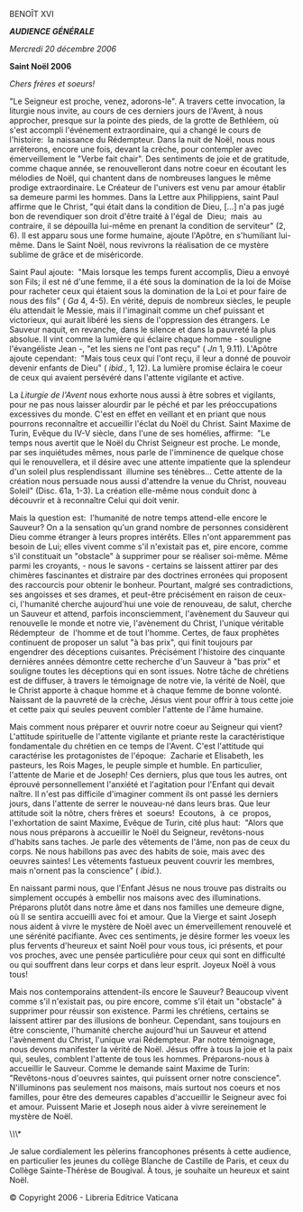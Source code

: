 BENOÎT XVI

***AUDIENCE GÉNÉRALE***

*Mercredi 20 décembre 2006*

**Saint Noël 2006**

*Chers frères et soeurs!*

"Le Seigneur est proche, venez, adorons-le". A travers cette invocation, la liturgie nous invite, au cours de ces derniers jours de l'Avent, à nous approcher, presque sur la pointe des pieds, de la grotte de Bethléem, où s'est accompli l'événement extraordinaire, qui a changé le cours de l'histoire:  la naissance du Rédempteur. Dans la nuit de Noël, nous nous arrêterons, encore une fois, devant la crèche, pour contempler avec émerveillement le "Verbe fait chair". Des sentiments de joie et de gratitude, comme chaque année, se renouvelleront dans notre coeur en écoutant les mélodies de Noël, qui chantent dans de nombreuses langues le même prodige extraordinaire. Le Créateur de l'univers est venu par amour établir sa demeure parmi les hommes. Dans la Lettre aux Philippiens, saint Paul affirme que le Christ, "qui était dans la condition de Dieu, \[...\] n'a pas jugé bon de revendiquer son droit d'être traité à l'égal de  Dieu;  mais  au contraire, il se dépouilla lui-même en prenant la condition de serviteur" (2, 6). Il est apparu sous une forme humaine, ajoute l'Apôtre, en s'humiliant lui-même. Dans le Saint Noël, nous revivrons la réalisation de ce mystère sublime de grâce et de miséricorde.

Saint Paul ajoute:  "Mais lorsque les temps furent accomplis, Dieu a envoyé son Fils; il est né d'une femme, il a été sous la domination de la loi de Moïse pour racheter ceux qui étaient sous la domination de la Loi et pour faire de nous des fils" ( *Ga* 4, 4-5). En vérité, depuis de nombreux siècles, le peuple élu attendait le Messie, mais il l'imaginait comme un chef puissant et victorieux, qui aurait libéré les siens de l'oppression des étrangers. Le Sauveur naquit, en revanche, dans le silence et dans la pauvreté la plus absolue. Il vint comme la lumière qui éclaire chaque homme - souligne l'évangéliste Jean -, "et les siens ne l'ont pas reçu" ( *Jn* 1, 9.11). L'Apôtre ajoute cependant:  "Mais tous ceux qui l'ont reçu, il leur a donné de pouvoir devenir enfants de Dieu" ( *ibid.*, 1, 12). La lumière promise éclaira le coeur de ceux qui avaient persévéré dans l'attente vigilante et active.

La *Liturgie de l'Avent* nous exhorte nous aussi à être sobres et vigilants, pour ne pas nous laisser alourdir par le péché et par les préoccupations excessives du monde. C'est en effet en veillant et en priant que nous pourrons reconnaître et accueillir l'éclat du Noël du Christ. Saint Maxime de Turin, Evêque du IV-V siècle, dans l'une de ses homélies, affirme:  "Le temps nous avertit que le Noël du Christ Seigneur est proche. Le monde, par ses inquiétudes mêmes, nous parle de l'imminence de quelque chose qui le renouvellera, et il désire avec une attente impatiente que la splendeur d'un soleil plus resplendissant  illumine ses ténèbres... Cette attente de la création nous persuade nous aussi d'attendre la venue du Christ, nouveau Soleil" (Disc. 61a, 1-3). La création elle-même nous conduit donc à découvrir et à reconnaître Celui qui doit venir.

Mais la question est:  l'humanité de notre temps attend-elle encore le Sauveur? On a la sensation qu'un grand nombre de personnes considèrent Dieu comme étranger à leurs propres intérêts. Elles n'ont apparemment pas besoin de Lui; elles vivent comme s'il n'existait pas et, pire encore, comme s'il constituait un "obstacle" à supprimer pour se réaliser soi-même. Même parmi les croyants, - nous le savons - certains se laissent attirer par des chimères fascinantes et distraire par des doctrines erronées qui proposent des raccourcis pour obtenir le bonheur. Pourtant, malgré ses contradictions, ses angoisses et ses drames, et peut-être précisément en raison de ceux-ci, l'humanité cherche aujourd'hui une voie de renouveau, de salut, cherche un Sauveur et attend, parfois inconsciemment, l'avènement du Sauveur qui renouvelle le monde et notre vie, l'avènement du Christ, l'unique véritable Rédempteur  de  l'homme et de tout l'homme. Certes, de faux prophètes continuent de proposer un salut "à bas prix", qui finit toujours par engendrer des déceptions cuisantes. Précisément l'histoire des cinquante dernières années démontre cette recherche d'un Sauveur à "bas prix" et souligne toutes les déceptions qui en sont issues. Notre tâche de chrétiens est de diffuser, à travers le témoignage de notre vie, la vérité de Noël, que le Christ apporte à chaque homme et à chaque femme de bonne volonté. Naissant de la pauvreté de la crèche, Jésus vient pour offrir à tous cette joie et cette paix qui seules peuvent combler l'attente de l'âme humaine.

Mais comment nous préparer et ouvrir notre coeur au Seigneur qui vient? L'attitude spirituelle de l'attente vigilante et priante reste la caractéristique fondamentale du chrétien en ce temps de l'Avent. C'est l'attitude qui caractérise les protagonistes de l'époque:  Zacharie et Elisabeth, les pasteurs, les Rois Mages, le peuple simple et humble. En particulier, l'attente de Marie et de Joseph! Ces derniers, plus que tous les autres, ont éprouvé personnellement l'anxiété et l'agitation pour l'Enfant qui devait naître. Il n'est pas difficile d'imaginer comment ils ont passé les derniers jours, dans l'attente de serrer le nouveau-né dans leurs bras. Que leur attitude soit la nôtre, chers frères et  soeurs!  Ecoutons,  à  ce  propos, l'exhortation de saint Maxime, Evêque de Turin, cité plus haut:  "Alors que nous nous préparons à accueillir le Noël du Seigneur, revêtons-nous d'habits sans taches. Je parle des vêtements de l'âme, non pas de ceux du corps. Ne nous habillons pas avec des habits de soie, mais avec des oeuvres saintes! Les vêtements fastueux peuvent couvrir les membres, mais n'ornent pas la conscience" ( *ibid*.).

En naissant parmi nous, que l'Enfant Jésus ne nous trouve pas distraits ou simplement occupés à embellir nos maisons avec des illuminations. Préparons plutôt dans notre âme et dans nos familles une demeure digne, où Il se sentira accueilli avec foi et amour. Que la Vierge et saint Joseph nous aident à vivre le mystère de Noël avec un émerveillement renouvelé et une sérénité pacifiante. Avec ces sentiments, je désire former les voeux les plus fervents d'heureux et saint Noël pour vous tous, ici présents, et pour vos proches, avec une pensée particulière pour ceux qui sont en difficulté ou qui souffrent dans leur corps et dans leur esprit. Joyeux Noël à vous tous!

Mais nos contemporains attendent-ils encore le Sauveur? Beaucoup vivent comme s'il n'existait pas, ou pire encore, comme s'il était un "obstacle" à supprimer pour réussir son existence. Parmi les chrétiens, certains se laissent attirer par des illusions de bonheur. Cependant, sans toujours en être consciente, l'humanité cherche aujourd'hui un Sauveur et attend l'avènement du Christ, l'unique vrai Rédempteur. Par notre témoignage, nous devons manifester la vérité de Noël. Jésus offre à tous la joie et la paix qui, seules, comblent l'attente de tous les hommes. Préparons-nous à accueillir le Sauveur. Comme le demande saint Maxime de Turin:  "Revêtons-nous d'oeuvres saintes, qui puissent orner notre conscience". N'illuminons pas seulement nos maisons, mais surtout nos coeurs et nos familles, pour être des demeures capables d'accueillir le Seigneur avec foi et amour. Puissent Marie et Joseph nous aider à vivre sereinement le mystère de Noël.

\\*\\*\\*

Je salue cordialement les pèlerins francophones présents à cette audience, en particulier les jeunes du collège Blanche de Castille de Paris, et ceux du Collège Sainte-Thérèse de Bougival. À tous, je souhaite un heureux et saint Noël.

© Copyright 2006 - Libreria Editrice Vaticana
